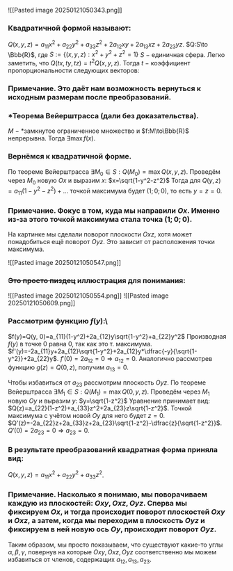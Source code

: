 ![[Pasted image 20250121050343.png]]
### Квадратичной формой называют:
$Q(x,y,z)=a_{11}x^2+a_{22}y^2+a_{33}z^2+2a_{12}xy+2a_{13}xz+2a_{23}yz$.
$Q:S\to \Bbb{R}$, где $S:=\{(x,y,z):x^2+y^2+z^2=1\}$
$S~-~$единичная сфера.
Легко заметить, что $Q(tx,ty,tz)=t^2Q(x,y,z)$.
Тогда $t~-~$коэффициент пропорциональности следующих векторов:

### Примечание. Это даёт нам возможность вернуться к исходным размерам после преобразований.

### *Теорема Вейерштрасса (дали без доказательства).
$M~-~$*замкнутое ограниченное множество и $f:M\to\Bbb{R}$ непрерывна.
Тогда $\exists\max f(x)$.

### Вернёмся к квадратичной форме.
По теореме Вейерштрасса $\exists M_0\in S:Q(M_0)=\max Q(x,y,z)$.
Проведём через $M_0$ новую $Ox$ и выразим $x$:
$x=\sqrt{1-y^2-z^2}$
Тогда для $Q(y,z)=a_{11}(1-y^2-z^2)+...$ точкой максимума будет $(1;0;0)$, то есть $y=z=0$.

### Примечание. Фокус в том, куда мы направили $Ox$. Именно из-за этого точкой максимума стала точка $(1;0;0)$. 
На картинке мы сделали поворот плоскости $Oxz$, хотя может понадобиться ещё поворот $Oyz$. Это зависит от расположения точки максимума.

![[Pasted image 20250121050547.png]]

### ~~Это просто пиздец~~ иллюстрация для понимания:
![[Pasted image 20250121050554.png]]
![[Pasted image 20250121050609.png]]

### Рассмотрим функцию $f(y)$:\
$f(y)=Q(y, 0)=a_{11}(1-y^2)+2a_{12}y\sqrt{1-y^2}+a_{22}y^2$
Производная $f(y)$ в точке 0 равна 0, так как это т. максимума.
$f'(y)=-2a_{11}y+2a_{12}\sqrt{1-y^2}+2a_{12}y*\dfrac{-y}{\sqrt{1-y^2}}+2a_{22}y$.
$f'(0)=2a_{12}=0\Rightarrow a_{12}=0$.
Аналогично рассмотрев функцию $g(z)=Q(0,z)$, получим $a_{13}=0$.

Чтобы избавиться от $a_{23}$ рассмотрим плоскость $Oyz$.
По теореме Вейерштрасса $\exists M_1\in S:Q(M_1)=\max Q(0,y,z)$.
Проведём через $M_1$ новую $Oy$ и выразим $y$:
$y=\sqrt{1-z^2}$
Уравнение принимает вид:
$Q(z)=a_{22}(1-z^2)+a_{33}z^2+2a_{23}z\sqrt{1-z^2}$.
Точкой максимума с учётом новой $Oy$ для него будет $z=0$.
$Q'(z)=-2a_{22}z+2a_{33}z+2a_{23}\sqrt{1-z^2}-\dfrac{z}{\sqrt{1-z^2}}$.
$Q'(0)=2a_{23}=0\Rightarrow a_{23}=0$.

### В результате преобразований квадратная форма приняла вид:
$Q(x,y,z)=a_{11}x^2+a_{22}y^2+a_{33}z^2$.

### Примечание. Насколько я понимаю, мы поворачиваем каждую из плоскостей: $Oxy, Oxz, Oyz$. Сперва мы фиксируем $Ox$, и тогда происходит поворот плоскостей $Oxy$ и $Oxz$, а затем, когда мы переходим в плоскость $Oyz$ и фиксируем в ней новую ось $Oy$, происходит поворот $Oyz$.
Таким образом, мы просто показываем, что существуют какие-то углы $\alpha, \beta, \gamma$, повернув на которые $Oxy, Oxz,Oyz$ соответственно мы можем избавиться от членов, содержащих $a_{12},a_{13},a_{23}$.